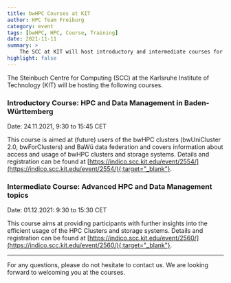 ```yaml
---
title: bwHPC Courses at KIT
author: HPC Team Freiburg
category: event
tags: [bwHPC, HPC, Course, Training]
date: 2021-11-11
summary: >
    The SCC at KIT will host introductory and intermediate courses for bwHPC on 24.11.2021 and 01.12.2021.
highlight: false
---
```


The Steinbuch Centre for Computing (SCC) at the Karlsruhe Institute of Technology (KIT) will be hosting the following courses.

### Introductory Course: HPC and Data Management in Baden-Württemberg

Date: 24.11.2021, 9:30 to 15:45 CET

This course is aimed at (future) users of the bwHPC clusters (bwUniCluster 2.0, bwForClusters) and BaWü data federation and covers information about access and usage of bwHPC clusters and storage systems.
Details and registration can be found at [https://indico.scc.kit.edu/event/2554/](https://indico.scc.kit.edu/event/2554/){:target="_blank"}.

### Intermediate Course: Advanced HPC and Data Management topics

Date: 01.12.2021: 9:30 to 15:30 CET

This course aims at providing participants with further insights into the efficient usage of the HPC Clusters and storage systems.
Details and registration can be found at [https://indico.scc.kit.edu/event/2560/](https://indico.scc.kit.edu/event/2560/){:target="_blank"}.

---

For any questions, please do not hesitate to contact us.
We are looking forward to welcoming you at the courses.
